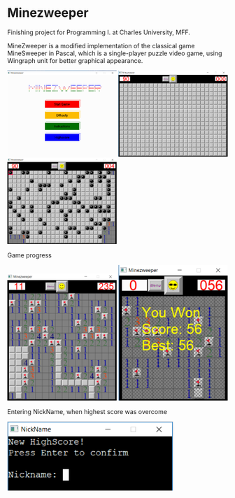 # Minezweeper
Finishing project for Programming I. at Charles University, MFF.

MineZweeper is a modified implementation of the classical game MineSweeper in Pascal, which is a single-player puzzle video game, using Wingraph unit for better graphical appearance.
<p>
  <img src="https://github.com/sauermar/Minezweeper/blob/master/screen01.png" hight="auto" width="250px">
  <img src="https://github.com/sauermar/Minezweeper/blob/master/screen02.png" hight="auto" width="250px">
  <img src="https://github.com/sauermar/Minezweeper/blob/master/screen03.png" hight="auto" width="250px">
</p>

Game progress
<p>
<img src="https://github.com/sauermar/Minezweeper/blob/master/screen04.png" hight="auto" width="250px"> 
<img src="https://github.com/sauermar/Minezweeper/blob/master/screen06.png" hight="auto" width="250px">  
</p>

Entering NickName, when highest score was overcome
<p>
<img src="https://github.com/sauermar/Minezweeper/blob/master/screen05.png" hight="auto" width="auto">  
</p>
